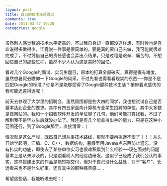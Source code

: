 ```yaml
---
layout: post
title: 自己的技术还差得远
comments: true
date: 2011-03-27 19:28
categories: google
---
```


虽然别人感觉我的技术水平挺高的，不过我自身却一直都没这样想，有时候也是喜欢说得多做得少，毕竟说一件事是很简单的，要是真的要自己去做，我可能就很难完成了，不过凭借自己的责任感也会弄出点结果，只是过程是艰辛、痛苦的，不想回忆自己的那些过程，虽然不少人认为这是美好的回忆。

看过几个Google的面试、实习生题目，原本的打算全部破灭，真得是很有难度，虽然想暑假去瞻仰一下Google的风采，不过先看也得看看现实的东西──你是不是匹配Google的标准？你是不是能够受得了Google那种技术生活？捎带着点感伤的我可能还差得远呢！

前天去参观了大学里的招聘会，虽然周围都是些大四的同学，我也想试试自己是否基本达到企业的要求。其中有四五家面向计算机专业学生招聘的单位，其中大多数是做网站的。我和一个招收软件开发的单位聊了几句，他们可能打算找我，不过了解到我不是毕业生后就没办法了。我还是有几个能拿得出手的能力，只是在这种小范围还行，到了Google那里，直接清零：（

情况就是这么严峻，既然自己想从事技术路线，那就不要再执迷不悟了！！！从头开始学起吧，汇编、C、C++、数据结构，暑假里用Java做点东西防止遗忘，没有扎实的功底，即使去了某些单位实习也很难积累到什么经验──现在面对的问题基本上是从未涉及的，只是边看前人的经验边研发，这似乎已经成了我们公认的事实，这样搭建出来的作品是能短期交付，但对于自己没什么益处，对于“客户”，长远看来也不是什么好事，还有其中的那种痛苦感……

希望这些话，我能听进去吧：）